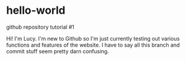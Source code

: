 # hello-world
github repository tutorial #1

Hi! I'm Lucy. I'm new to Github so I'm just currently testing out various functions and features of the website. I have to say all this branch and commit stuff seem pretty darn confusing.
